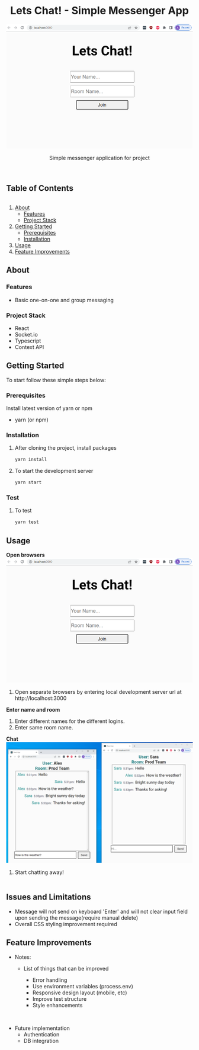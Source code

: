 <br />
<p align="center">
  <h1 align="center">Lets Chat! - Simple Messenger App</h1>
  <img src="joinroom.png" alt="Chat Screenshot">
  <p align="center">
    Simple messenger application for project
    <br /><br />
  </p>
</p>

<h2 style="display: inline-block">Table of Contents</h2>
<ol>
  <li>
    <a href="#about">About</a>
    <ul>
      <li><a href="#features">Features</a></li>
      <li><a href="#project-stack">Project Stack</a></li>
    </ul>
  </li>
  <li>
    <a href="#getting-started">Getting Started</a>
    <ul>
      <li><a href="#prerequisites">Prerequisites</a></li>
      <li><a href="#installation">Installation</a></li>
    </ul>
  </li>
  <li><a href="#usage">Usage</a></li>
  <li><a href="#feature-improvements">Feature Improvements</a></li>
</ol>

## About

### Features

- Basic one-on-one and group messaging

### Project Stack

- React
- Socket.io
- Typescript
- Context API

## Getting Started

To start follow these simple steps below:

### Prerequisites

Install latest version of yarn or npm

- yarn (or npm)

### Installation

1. After cloning the project, install packages
   ```sh
   yarn install
   ```
2. To start the development server
   ```sh
   yarn start
   ```

### Test

1. To test
   ```sh
   yarn test
   ```

## Usage

**Open browsers**
![](joinRoom.png)

1. Open separate browsers by entering local development server url at http://localhost:3000

**Enter name and room**

1. Enter different names for the different logins.
2. Enter same room name.

**Chat**
![](chat.png)

1. Start chatting away!
   <br /><br />

## Issues and Limitations

- Message will not send on keyboard 'Enter' and will not clear input field upon sending the message(require manual delete)
- Overall CSS styling improvement required

## Feature Improvements

- Notes:

  - List of things that can be improved

    - Error handling
    - Use environment variables (process.env)
    - Responsive design layout (mobile, etc)
    - Improve test structure
    - Style enhancements

<br />

- Future implementation
  - Authentication
  - DB integration
